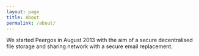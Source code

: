 ```yaml
---
layout: page
title: About
permalink: /about/
---
```


We started Peergos in August 2013 with the aim of a secure decentralised file storage and sharing network with a secure email replacement. 
